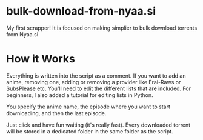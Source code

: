 # bulk-download-from-nyaa.si

My first scrapper! It is focused on making simplier to bulk download torrents from Nyaa.si

<h1> How it Works </h1>
Everything is written into the script as a comment. If you want to add an anime, removing one, adding or removing a provider like Erai-Raws or SubsPlease etc. You'll need to edit the different lists that are included. For beginners, I also added a tutorial for editing lists in Python.

You specify the anime name, the episode where you want to start downloading, and then the last episode.

Just click and have fun waiting (it's really fast).
Every downloaded torrent will be stored in a dedicated folder in the same folder as the script.
